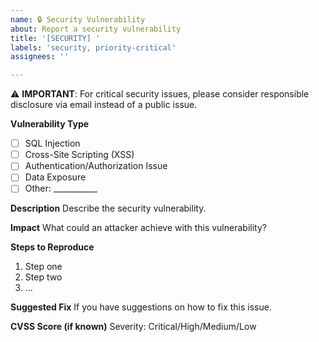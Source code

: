 ```yaml
---
name: 🔒 Security Vulnerability
about: Report a security vulnerability
title: '[SECURITY] '
labels: 'security, priority-critical'
assignees: ''

---
```


⚠️ **IMPORTANT**: For critical security issues, please consider responsible disclosure via email instead of a public issue.

**Vulnerability Type**
- [ ] SQL Injection
- [ ] Cross-Site Scripting (XSS)
- [ ] Authentication/Authorization Issue
- [ ] Data Exposure
- [ ] Other: ___________

**Description**
Describe the security vulnerability.

**Impact**
What could an attacker achieve with this vulnerability?

**Steps to Reproduce**
1. Step one
2. Step two
3. ...

**Suggested Fix**
If you have suggestions on how to fix this issue.

**CVSS Score (if known)**
Severity: Critical/High/Medium/Low
